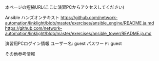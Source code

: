 本ページの短縮URL(ここに演習PCからアクセスしてください)

Ansible ハンズオンテキスト
https://github.com/network-automation/linklight/blob/master/exercises/ansible_engine/README.ja.md
https://github.com/network-automation/linklight/blob/master/exercises/ansible_tower/README.ja.md


演習用PCログイン情報
ユーザー名: guest
パスワード: guest

その他参考情報

